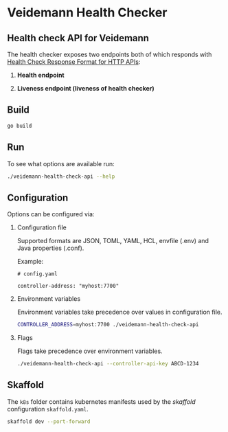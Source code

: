 # Veidemann Health Checker

## Health check API for Veidemann


The health checker exposes two endpoints both of which responds with [Health Check Response Format for HTTP APIs](https://tools.ietf.org/id/draft-inadarei-api-health-check-03.html):

1. **Health endpoint**

2. **Liveness endpoint (liveness of health checker)**

## Build

```bash
go build
```

## Run

To see what options are available run:

```bash
./veidemann-health-check-api --help
```

## Configuration

Options can be configured via:

1. Configuration file

    Supported formats are JSON, TOML, YAML, HCL, envfile (.env) and Java properties (.conf).
    
    Example:
    
    ```angular2
    # config.yaml
 
    controller-address: "myhost:7700"
    ```

2. Environment variables

    Environment variables take precedence over values in configuration file.
    
    ```bash
    CONTROLLER_ADDRESS=myhost:7700 ./veidemann-health-check-api
    ```

3. Flags

    Flags take precedence over environment variables.
    
    ```bash
    ./veidemann-health-check-api --controller-api-key ABCD-1234
    ```


## Skaffold

The `k8s` folder contains kubernetes manifests used by the _skaffold_
configuration `skaffold.yaml`.

```bash
skaffold dev --port-forward
```
